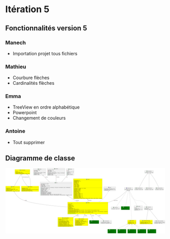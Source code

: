 # Itération 5
## Fonctionnalités version 5

### Manech
 - Importation projet tous fichiers

### Mathieu
 - Courbure flèches
 - Cardinalités flèches

### Emma
 - TreeView en ordre alphabétique
 - Powerpoint
 - Changement de couleurs

### Antoine
 - Tout supprimer

## Diagramme de classe
![Diagramme de classe](./plantuml.png)
